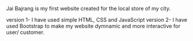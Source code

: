 Jai Bajrang is my first website created for the local store of my city.  

version 1- I have used simple HTML, CSS and JavaScript 
version 2- I have used Bootstrap to make my website dymnamic and more interactive for user/ customer.  
